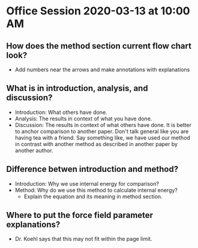 # Office Session 2020-03-13 at 10:00 AM

## How does the method section current flow chart look?
* Add numbers near the arrows and make annotations with explanations

## What is in introduction, analysis, and discussion?
* Introduction: What others have done.
* Analysis: The results in context of what you have done.
* Discussion: The results in context of what others have done. It is better to anchor comparison to another paper. Don't talk general like you are having tea with a friend. Say something like, we have used our method in contrast with another method as described in another paper by another author.

## Difference betwen introduction and method?
* Introduction: Why we use internal energy for comparison?
* Method: Why do we use this method to calculate internal energy?
  * Explain the equation and its meaning in method section.

## Where to put the force field parameter explanations?
* Dr. Koehl says that this may not fit within the page limit.

